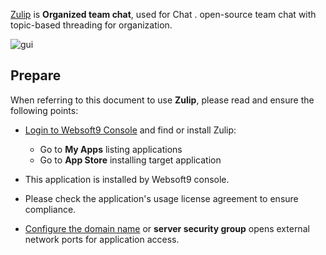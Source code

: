 [Zulip](https://zulip.com/) is **Organized team chat**, used for Chat . open-source team chat with topic-based threading for organization.


![gui](https://libs.websoft9.com/Websoft9/DocsPicture/zh/zulip/zulip-gui-websoft9.png)


## Prepare

When referring to this document to use **Zulip**, please read and ensure the following points:

- [Login to Websoft9 Console](./login-console) and find or install Zulip:
  - Go to **My Apps** listing applications 
  - Go to **App Store** installing target application

- This application is installed by Websoft9 console.


- Please check the application's usage license agreement to ensure compliance.


- [Configure the domain name](./domain-set) or **server security group** opens external network ports for application access.
